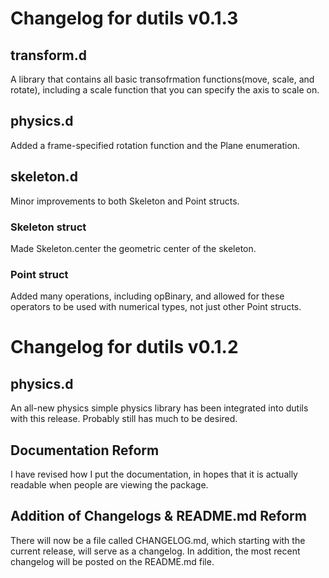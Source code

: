 # Changelog for dutils v0.1.3
## transform.d
A library that contains all basic transofrmation functions(move, scale, and rotate), including a scale function that you can specify the axis to scale on.
## physics.d
Added a frame-specified rotation function and the Plane enumeration.
## skeleton.d
Minor improvements to both Skeleton and Point structs.
### Skeleton struct
Made Skeleton.center the geometric center of the skeleton.
### Point struct
Added many operations, including opBinary, and allowed for these operators to be used with numerical types, not just other Point structs.

# Changelog for dutils v0.1.2
## physics.d
An all-new physics simple physics library has been integrated into dutils with this release.  Probably still has much to be desired.
## Documentation Reform
I have revised how I put the documentation, in hopes that it is actually readable when people are viewing the package.
## Addition of Changelogs & README.md Reform
There will now be a file called CHANGELOG.md, which starting with the current release, will serve as a changelog.  In addition, the most recent changelog will be posted on the README.md file.
